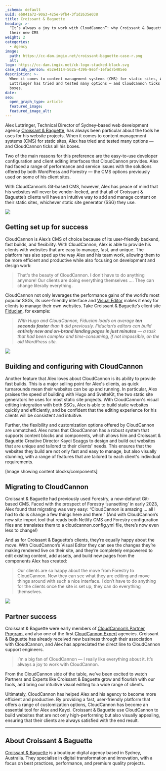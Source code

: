 ```yaml
---
_schema: default
uuid: eb841a72-90a3-425e-9fb4-3f1d2635e038
title: Croissant & Baguette
heading: >-
  “It’s always a joy to work with CloudCannon”: why Croissant & Baguette love
  their new CMS
weight: 2
categories:
  - Agency
image:
  path: https://cc-dam.imgix.net/croissant-baguette-case-r.png
  alt:
logo: https://cc-dam.imgix.net/cb-logo-stacked-black.svg
case_study_person: e52e4114-562a-4396-8e5f-1efad7b405e6
description: >-
  When it comes to content management systems (CMS) for static sites, Alex
  Luttringer has tried and tested many options — and CloudCannon ticks all his
  boxes.
date:
seo:
  open_graph_type: article
  featured_image:
  featured_image_alt:
---
```

Alex Luttringer, Technical Director of Sydney-based web development agency [Croissant & Baguette](https://croissantbaguette.com.au/), has always been particular about the tools he uses for his website projects. When it comes to content management systems (CMS) for static sites, Alex has tried and tested many options — and CloudCannon ticks all his boxes.

Two of the main reasons for this preference are the easy-to-use developer configuration and client editing interfaces that CloudCannon provides. Alex had faced a range of performance and service issues with the solutions offered by both WordPress and Forestry — the CMS options previously used on some of his client sites.

With CloudCannon’s Git-based CMS, however, Alex has peace of mind that his websites will never be vendor-locked, and that all of Croissant & Baguette’s clients will have an intuitive way to add and manage content on their static sites, whichever static site generator (SSG) they use.

![](https://cc-dam.imgix.net/croissant-device-katenixon.png)

## Getting set up for success

CloudCannon is Alex’s CMS of choice because of its user-friendly backend, fast builds, and flexibility. With CloudCannon, Alex is able to provide his clients with websites that are easy to manage, fast, and unique. The platform has also sped up the way Alex and his team work, allowing them to be more efficient and productive while also focusing on development and design work:

> That's the beauty of CloudCannon. I don't have to do anything anymore! Our clients are doing everything themselves …. They can change literally everything.

CloudCannon not only leverages the performance gains of the world’s most popular SSGs, its user-friendly interface and [Visual Editor](https://cloudcannon.com/for-content-editors/) makes it easy for clients to manage their own websites. Take Croissant & Baguette’s client site [Fiducian](https://www.fiducian.com.au/), for example:

> *With Hugo and CloudCannon, Fiducian loads on average&nbsp;**ten seconds faster**&nbsp;than it did previously. Fiducian’s editors can build **entirely new and on-brand landing pages in just minutes**&nbsp;— a task that had been complex and time-consuming, if not impossible, on the old WordPress site.*

*![](https://cc-dam.imgix.net/croissant-device-fiducianspace.png)*

## Building and configuring with CloudCannon

Another feature that Alex loves about CloudCannon is its ability to provide fast builds. This is a major selling point for Alex's clients, as quick turnarounds mean their websites can be up and running. In particular, Alex praises the speed of building with Hugo and SvelteKit, the two static site generators he uses for most static site projects. With CloudCannon's visual editing integration with both SSGs, Alex is able to build static websites quickly and efficiently, and be confident that the editing experience for his clients will be consistent and intuitive.

Further, the flexibility and customization options offered by CloudCannon are unmatched. Alex notes that CloudCannon has a robust system that supports content blocks and components, which allows him and Croissant & Baguette Creative Director Kayci Scaggs to design and build out websites that are unique and tailored to their clients' needs. This ensures that the websites they build are not only fast and easy to manage, but also visually stunning, with a range of features that are tailored to each client's individual requirements.

\[Image showing content blocks/components\]

## Migrating to CloudCannon

Croissant & Baguette had previously used Forestry, a now-defunct Git-based CMS. Faced with the prospect of Forestry ‘sunsetting’ in early 2023, Alex found that migrating was very easy: “CloudCannon is amazing … all I had to do is change a few things here and there.” (And with CloudCannon’s new site import tool that reads both Netlify CMS and Forestry configuration files and translates them to a cloudcannon.config.yml file, there’s now even less to change!)

And as for Croissant & Baguette’s clients, they’re equally happy about the move. With CloudCannon’s Visual Editor they can see the changes they’re making rendered live on their site, and they’re completely empowered to edit existing content, add assets, and build new pages from the components Alex has created:

> Our clients are so happy about the move from Forestry to CloudCannon. Now they can see what they are editing and move things around with such a nice interface. I don’t have to do anything for the clients once the site is set up, they can do everything themselves.

![](https://cc-dam.imgix.net/croissant-device-croissant.png)

## Partner success

Croissant & Baguette were early members of [CloudCannon’s Partner Program](https://cloudcannon.com/partner-program/), and also one of the first [CloudCannon Expert](https://cloudcannon.com/experts/) agencies. Croissant & Baguette has already received new business through their association with CloudCannon, and Alex has appreciated the direct line to CloudCannon support engineers.

> I’m a big fan of CloudCannon — I really like everything about it. It’s always a joy to work with CloudCannon.

From the CloudCannon side of the table, we’ve been excited to watch Partners and Experts like Croissant & Baguette grow and flourish with our tools, and bring our intuitive visual editing to a wide range of clients.

Ultimately, CloudCannon has helped Alex and his agency to become more efficient and productive. By providing a fast, user-friendly platform that offers a range of customization options, CloudCannon has become an essential tool for Alex and Kayci. Croissant & Baguette use CloudCannon to build websites that are not only high-performing but also visually appealing, ensuring that their clients are always satisfied with the end result.

---

## About Croissant & Baguette

[Croissant & Baguette](https://croissantbaguette.com.au) is a boutique digital agency based in Sydney, Australia. They specialise in digital transformation and innovation, with a focus on best practices, performance, and premium quality projects.